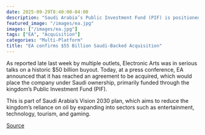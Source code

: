 ```yaml
---
date: 2025-09-29T8:40:00-04:00
description: "Saudi Arabia’s Public Investment Fund (PIF) is positioned to play a leading role in the acquisition."
featured_image: "/images/ea.jpg"
images: ["/images/ea.jpg"]
tags: ["EA", "Acquisition"]
categories: "Multi-Platform"
title: "EA confirms $55 Billion Saudi-Backed Acquisition"
---
```

As reported late last week by multiple outlets, Electronic Arts was in serious talks on a historic $50 billion buyout. Today, at a press conference, EA announced that it has reached an agreement to be acquired, which would place the company under Saudi ownership, primarily funded through the kingdom’s Public Investment Fund (PIF).


This is part of Saudi Arabia’s Vision 2030 plan, which aims to reduce the kingdom’s reliance on oil by expanding into sectors such as entertainment, technology, tourism, and gaming.

[Source](https://www.businesswire.com/news/home/20250929186526/en/EA-Announces-Agreement-to-be-Acquired-by-PIF-Silver-Lake-and-Affinity-Partners-for-%2455-Billion)